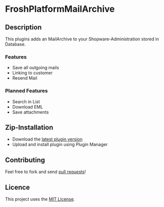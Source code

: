 # FroshPlatformMailArchive

## Description

This plugins adds an MailArchive to your Shopware-Administration stored in Database.

### Features

* Save all outgoing mails
* Linking to customer
* Resend Mail

### Planned Features

- Search in List
- Download EML
- Save attachments

## Zip-Installation

* Download the [latest plugin version](https://github.com/FriendsOfShopware/FroshPlatformMailArchive/releases/latest/)
* Upload and install plugin using Plugin Manager

## Contributing

Feel free to fork and send [pull requests](https://github.com/FriendsOfShopware/FroshPlatformMailArchive)!

## Licence

This project uses the [MIT License](LICENCE.md).
